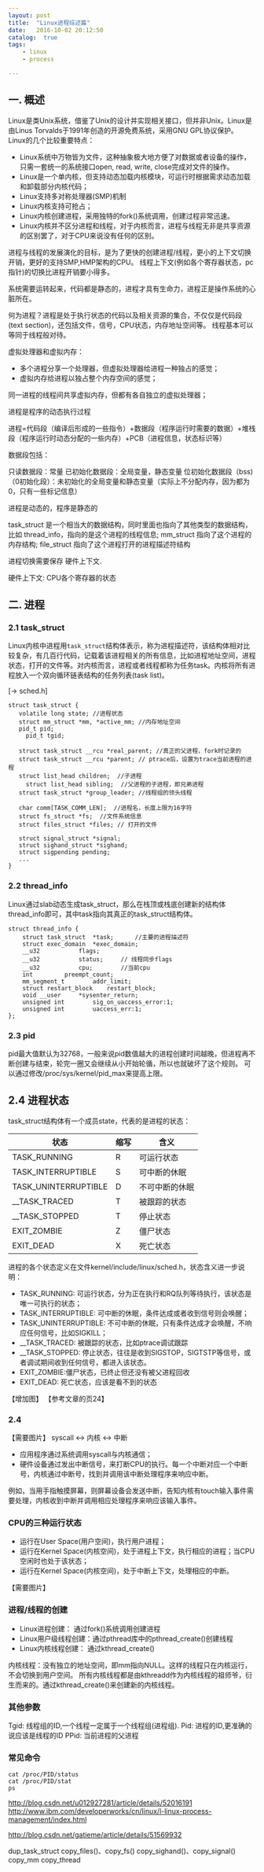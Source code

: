 ```yaml
---
layout: post
title:  "Linux进程综述篇"
date:   2016-10-02 20:12:50
catalog:  true
tags:
    - linux
    - process

---
```


## 一. 概述

Linux是类Unix系统，借鉴了Unix的设计并实现相关接口，但并非Unix。Linux是由Linus Torvalds于1991年创造的开源免费系统，采用GNU GPL协议保护。
Linux的几个比较重要特点：

- Linux系统中万物皆为文件，这种抽象极大地方便了对数据或者设备的操作，只需一套统一的系统接口open, read, write, close完成对文件的操作。
- Linux是一个单内核，但支持动态加载内核模块，可运行时根据需求动态加载和卸载部分内核代码；
- Linux支持多对称处理器(SMP)机制
- Linux内核支持可抢占；
- Linux内核创建进程，采用独特的fork()系统调用，创建过程非常迅速。
- Linux内核并不区分进程和线程，对于内核而言，进程与线程无非是共享资源的区别罢了，对于CPU来说没有任何的区别。


进程与线程的发展演化的目标，是为了更快的创建进程/线程，更小的上下文切换开销，更好的支持SMP,HMP架构的CPU。
线程上下文(例如各个寄存器状态，pc指针)的切换比进程开销要小得多。

系统需要运转起来，代码都是静态的，进程才具有生命力，进程正是操作系统的心脏所在。

何为进程？进程是处于执行状态的代码以及相关资源的集合，不仅仅是代码段(text section)，还包括文件，信号，CPU状态，内存地址空间等。
线程基本可以等同于线程般对待。

虚拟处理器和虚拟内存：
- 多个进程分享一个处理器，但虚拟处理器给进程一种独占的感觉；
- 虚拟内存给进程以独占整个内存空间的感觉；

同一进程的线程间共享虚拟内存，但都有各自独立的虚拟处理器；

进程是程序的动态执行过程


进程=代码段（编译后形成的一些指令）+数据段（程序运行时需要的数据）+堆栈段（程序运行时动态分配的一些内存）+PCB（进程信息，状态标识等）

数据段包括：

只读数据段：常量
已初始化数据段：全局变量，静态变量
位初始化数据段（bss)（0初始化段）：未初始化的全局变量和静态变量（实际上不分配内存，因为都为0，只有一些标记信息）


进程是动态的，程序是静态的


task_struct 是一个相当大的数据结构，同时里面也指向了其他类型的数据结构，比如 thread_info，指向的是这个进程的线程信息; mm_struct 指向了这个进程的内存结构; file_struct 指向了这个进程打开的进程描述符结构

进程切换需要保存 硬件上下文.  

硬件上下文:  CPU各个寄存器的状态


## 二. 进程

### 2.1 task_struct

Linux内核中进程用`task_struct`结构体表示，称为进程描述符，该结构体相对比较复杂，有几百行代码，记载着该进程相关的所有信息，比如进程地址空间，进程状态，打开的文件等。对内核而言，进程或者线程都称为任务task。内核将所有进程放入一个双向循环链表结构的任务列表(task list)。

[-> sched.h]

    struct task_struct {
       volatile long state; //进程状态
       struct mm_struct *mm, *active_mm; //内存地址空间
       pid_t pid;
	     pid_t tgid;

       struct task_struct __rcu *real_parent; //真正的父进程，fork时记录的
       struct task_struct __rcu *parent; // ptrace后，设置为trace当前进程的进程
       struct list_head children;  //子进程
	     struct list_head sibling;	//父进程的子进程，即兄弟进程
       struct task_struct *group_leader; //线程组的领头线程

       char comm[TASK_COMM_LEN];  //进程名，长度上限为16字符
       struct fs_struct *fs;  //文件系统信息
       struct files_struct *files; // 打开的文件

       struct signal_struct *signal;
       struct sighand_struct *sighand;
       struct sigpending pending;
       ...
    }    

### 2.2 thread_info

Linux通过slab动态生成task_struct，那么在栈顶或栈底创建新的结构体thread_info即可，其中task指向其真正的task_struct结构体。

    struct thread_info {
    	struct task_struct	*task;		//主要的进程描述符
    	struct exec_domain	*exec_domain;
    	__u32			flags;		
    	__u32			status;		// 线程同步flags
    	__u32			cpu;		//当前cpu
    	int			preempt_count;
    	mm_segment_t		addr_limit;
    	struct restart_block    restart_block;
    	void __user		*sysenter_return;
    	unsigned int		sig_on_uaccess_error:1;
    	unsigned int		uaccess_err:1;
    };

### 2.3 pid

pid最大值默认为32768，一般来说pid数值越大的进程创建时间越晚，但进程再不断创建与结束，轮完一圈又会继续从小开始轮循，所以也就破坏了这个规则。
可以通过修改/proc/sys/kernel/pid_max来提高上限。

## 2.4 进程状态

task_struct结构体有一个成员state，代表的是进程的状态： 

|状态|缩写|含义|
|---|---|---|
|TASK_RUNNING|R|可运行状态|
|TASK_INTERRUPTIBLE|S|可中断的休眠|
|TASK_UNINTERRUPTIBLE|D|不可中断的休眠|
|__TASK_TRACED|T|被跟踪的状态|
|__TASK_STOPPED|T|停止状态|
|EXIT_ZOMBIE|Z|僵尸状态|
|EXIT_DEAD|X|死亡状态|

进程的各个状态定义在文件kernel/include/linux/sched.h，状态含义进一步说明：

- TASK_RUNNING: 可运行状态，分为正在执行和RQ队列等待执行，该状态是唯一可执行的状态；
- TASK_INTERRUPTIBLE: 可中断的休眠，条件达成或者收到信号则会唤醒；
- TASK_UNINTERRUPTIBLE: 不可中断的休眠，只有条件达成才会唤醒，不响应任何信号，比如SIGKILL；
- __TASK_TRACED: 被跟踪的状态，比如ptrace调试跟踪
- __TASK_STOPPED: 停止状态，往往是收到SIGSTOP，SIGTSTP等信号，或者调试期间收到任何信号，都进入该状态。
- EXIT_ZOMBIE:僵尸状态，已终止但还没有被父进程回收
- EXIT_DEAD: 死亡状态，应该是看不到的状态

【增加图】 【参考文章的页24】

### 2.4

【需要图片】
syscall <-> 内核 <-> 中断

- 应用程序通过系统调用syscall与内核通信；
- 硬件设备通过发出中断信号，来打断CPU的执行。每一个中断对应一个中断号，内核通过中断号，找到并调用该中断处理程序来响应中断。

例如，当用手指触摸屏幕，则屏幕设备会发送中断，告知内核有touch输入事件需要处理，内核收到中断并调用相应处理程序来响应该输入事件。




### CPU的三种运行状态

- 运行在User Space(用户空间)，执行用户进程；
- 运行在Kernel Space(内核空间)，处于进程上下文，执行相应的进程；当CPU空闲时也处于该状态；
- 运行在Kernel Space(内核空间)，处于中断上下文，处理相应的中断。

【需要图片】

###  进程/线程的创建

- Linux进程创建： 通过fork()系统调用创建进程
- Linux用户级线程创建：通过pthread库中的pthread_create()创建线程
- Linux内核线程创建： 通过kthread_create()

内核线程：没有独立的地址空间，即mm指向NULL。这样的线程只在内核运行，不会切换到用户空间。
所有内核线程都是由kthreadd作为内核线程的祖师爷，衍生而来的。通过kthread_create()来创建新的内核线程。



### 其他参数

Tgid: 线程组的ID,一个线程一定属于一个线程组(进程组).
Pid: 进程的ID,更准确的说应该是线程的ID
PPid: 当前进程的父进程

### 常见命令

    cat /proc/PID/status
    cat /proc/PID/stat
    ps


http://blog.csdn.net/u012927281/article/details/52016191
http://www.ibm.com/developerworks/cn/linux/l-linux-process-management/index.html

http://blog.csdn.net/gatieme/article/details/51569932

dup_task_struct
copy_files()、copy_fs()
copy_sighand()、copy_signal()
copy_mm
copy_thread
